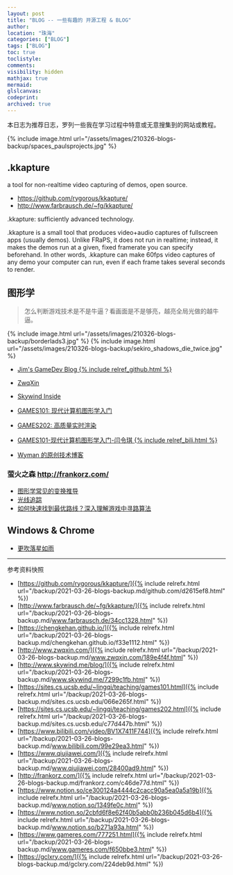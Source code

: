 ```yaml
---
layout: post
title: "BLOG -- 一些有趣的 开源工程 & BLOG"
author:
location: "珠海"
categories: ["BLOG"]
tags: ["BLOG"]
toc: true
toclistyle:
comments:
visibility: hidden
mathjax: true
mermaid:
glslcanvas:
codeprint:
archived: true
---
```


本日志为推荐日志，罗列一些我在学习过程中特意或无意搜集到的网站或教程。

{% include image.html url="/assets/images/210326-blogs-backup/spaces_paulsprojects.jpg" %}


## .kkapture

a tool for non-realtime video capturing of demos, open source.

* <https://github.com/rygorous/kkapture/>
* <http://www.farbrausch.de/~fg/kkapture/>

.kkapture: sufficiently advanced technology.

.kkapture is a small tool that produces video+audio captures of fullscreen apps (usually demos).
Unlike FRaPS, it does not run in realtime; instead, it makes the demos run at a given,
fixed framerate you can specify beforehand. In other words, .kkapture can make 60fps video captures
of any demo your computer can run, even if each frame takes several seconds to render.


## 图形学

> 怎么判断游戏技术是不是牛逼？看画面是不是够亮，越亮全局光做的越牛逼。

{% include image.html url="/assets/images/210326-blogs-backup/borderlads3.jpg" %}
{% include image.html url="/assets/images/210326-blogs-backup/sekiro_shadows_die_twice.jpg" %}

* [Jim's GameDev Blog {% include relref_github.html %}](https://chengkehan.github.io/)
* [ZwqXin](http://www.zwqxin.com/)
* [Skywind Inside](http://www.skywind.me/blog/)

* [GAMES101: 现代计算机图形学入门](https://sites.cs.ucsb.edu/~lingqi/teaching/games101.html)
* [GAMES202: 高质量实时渲染](https://sites.cs.ucsb.edu/~lingqi/teaching/games202.html)
* [GAMES101-现代计算机图形学入门-闫令琪 {% include relref_bili.html %}](https://www.bilibili.com/video/BV1X7411F744)

* [Wyman 的原创技术博客](https://www.qiujiawei.com/)


### 萤火之森 <http://frankorz.com/>

* [图形学常见的变换推导](https://www.notion.so/ce300124a4444c2cacc90a5ea0a5a19b)
* [光线追踪](https://www.notion.so/2cbfd6f8e62f40b5abb0b236b045d6b4)
* [如何快速找到最优路线？深入理解游戏中寻路算法](https://www.gameres.com/777251.html)


## Windows & Chrome

* [更吹落星如雨](https://gclxry.com/)



<hr class='reviewline'/>
<p class='reviewtip'><script type='text/javascript' src='{% include relref.html url="/assets/reviewjs/blogs/2021-03-26-blogs-backup.md.js" %}'></script></p>
<font class='ref_snapshot'>参考资料快照</font>

- [https://github.com/rygorous/kkapture/]({% include relrefx.html url="/backup/2021-03-26-blogs-backup.md/github.com/d2615ef8.html" %})
- [http://www.farbrausch.de/~fg/kkapture/]({% include relrefx.html url="/backup/2021-03-26-blogs-backup.md/www.farbrausch.de/34cc1328.html" %})
- [https://chengkehan.github.io/]({% include relrefx.html url="/backup/2021-03-26-blogs-backup.md/chengkehan.github.io/f33e1112.html" %})
- [http://www.zwqxin.com/]({% include relrefx.html url="/backup/2021-03-26-blogs-backup.md/www.zwqxin.com/189e4f4f.html" %})
- [http://www.skywind.me/blog/]({% include relrefx.html url="/backup/2021-03-26-blogs-backup.md/www.skywind.me/7299c1fb.html" %})
- [https://sites.cs.ucsb.edu/~lingqi/teaching/games101.html]({% include relrefx.html url="/backup/2021-03-26-blogs-backup.md/sites.cs.ucsb.edu/066e265f.html" %})
- [https://sites.cs.ucsb.edu/~lingqi/teaching/games202.html]({% include relrefx.html url="/backup/2021-03-26-blogs-backup.md/sites.cs.ucsb.edu/c77d447b.html" %})
- [https://www.bilibili.com/video/BV1X7411F744]({% include relrefx.html url="/backup/2021-03-26-blogs-backup.md/www.bilibili.com/99e29ea3.html" %})
- [https://www.qiujiawei.com/]({% include relrefx.html url="/backup/2021-03-26-blogs-backup.md/www.qiujiawei.com/28400ad9.html" %})
- [http://frankorz.com/]({% include relrefx.html url="/backup/2021-03-26-blogs-backup.md/frankorz.com/c46de77d.html" %})
- [https://www.notion.so/ce300124a4444c2cacc90a5ea0a5a19b]({% include relrefx.html url="/backup/2021-03-26-blogs-backup.md/www.notion.so/1349fe0c.html" %})
- [https://www.notion.so/2cbfd6f8e62f40b5abb0b236b045d6b4]({% include relrefx.html url="/backup/2021-03-26-blogs-backup.md/www.notion.so/b271a93a.html" %})
- [https://www.gameres.com/777251.html]({% include relrefx.html url="/backup/2021-03-26-blogs-backup.md/www.gameres.com/f650bbe3.html" %})
- [https://gclxry.com/]({% include relrefx.html url="/backup/2021-03-26-blogs-backup.md/gclxry.com/224deb9d.html" %})
